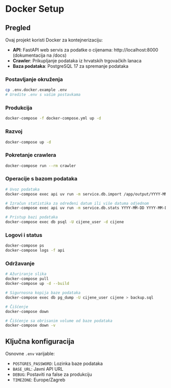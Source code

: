 # Docker Setup

## Pregled

Ovaj projekt koristi Docker za kontejnerizaciju:
- **API**: FastAPI web servis za podatke o cijenama: http://localhost:8000 (dokumentacija na /docs)
- **Crawler**: Prikupljanje podataka iz hrvatskih trgovačkih lanaca
- **Baza podataka**: PostgreSQL 17 za spremanje podataka

### Postavljanje okruženja
```bash
cp .env.docker.example .env
# Uredite .env s vašim postavkama
```

### Produkcija
```bash
docker-compose -f docker-compose.yml up -d
```

### Razvoj
```bash
docker-compose up -d
```

### Pokretanje crawlera
```bash
docker-compose run --rm crawler
```

### Operacije s bazom podataka
```bash
# Uvoz podataka
docker-compose exec api uv run -m service.db.import /app/output/YYYY-MM-DD

# Izračun statistika za određeni datum ili više datuma odjednom
docker-compose exec api uv run -m service.db.stats YYYY-MM-DD YYYY-MM-DD YYYY-MM-DD

# Pristup bazi podataka
docker-compose exec db psql -U cijene_user -d cijene
```

### Logovi i status
```bash
docker-compose ps
docker-compose logs -f api
```

### Održavanje
```bash
# Ažuriranje slika
docker-compose pull
docker-compose up -d --build

# Sigurnosna kopija baze podataka
docker-compose exec db pg_dump -U cijene_user cijene > backup.sql

# Čišćenje
docker-compose down

# Čišćenje sa obrisanim volume od baze podataka
docker-compose down -v
```

## Ključna konfiguracija

Osnovne `.env` varijable:
- `POSTGRES_PASSWORD`: Lozinka baze podataka
- `BASE_URL`: Javni API URL
- `DEBUG`: Postaviti na false za produkciju
- `TIMEZONE`: Europe/Zagreb